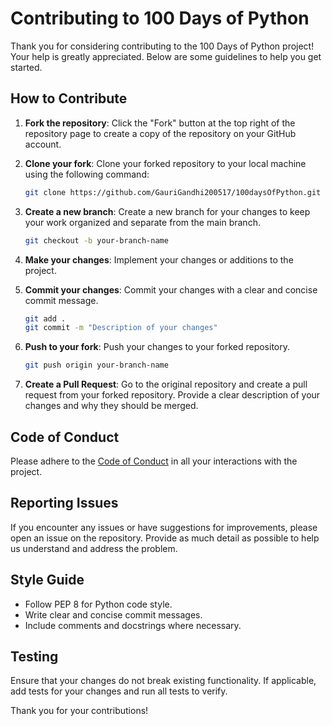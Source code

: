 # Contributing to 100 Days of Python

Thank you for considering contributing to the 100 Days of Python project! Your help is greatly appreciated. Below are some guidelines to help you get started.

## How to Contribute

1. **Fork the repository**: Click the "Fork" button at the top right of the repository page to create a copy of the repository on your GitHub account.

2. **Clone your fork**: Clone your forked repository to your local machine using the following command:
    ```bash
    git clone https://github.com/GauriGandhi200517/100daysOfPython.git
    ```

3. **Create a new branch**: Create a new branch for your changes to keep your work organized and separate from the main branch.
    ```bash
    git checkout -b your-branch-name
    ```

4. **Make your changes**: Implement your changes or additions to the project.

5. **Commit your changes**: Commit your changes with a clear and concise commit message.
    ```bash
    git add .
    git commit -m "Description of your changes"
    ```

6. **Push to your fork**: Push your changes to your forked repository.
    ```bash
    git push origin your-branch-name
    ```

7. **Create a Pull Request**: Go to the original repository and create a pull request from your forked repository. Provide a clear description of your changes and why they should be merged.

## Code of Conduct

Please adhere to the [Code of Conduct](CODE_OF_CONDUCT.md) in all your interactions with the project.

## Reporting Issues

If you encounter any issues or have suggestions for improvements, please open an issue on the repository. Provide as much detail as possible to help us understand and address the problem.

## Style Guide

- Follow PEP 8 for Python code style.
- Write clear and concise commit messages.
- Include comments and docstrings where necessary.

## Testing

Ensure that your changes do not break existing functionality. If applicable, add tests for your changes and run all tests to verify.

Thank you for your contributions!
